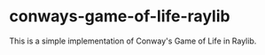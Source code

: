 # conways-game-of-life-raylib
This is a simple implementation of Conway's Game of Life in Raylib. 
 
